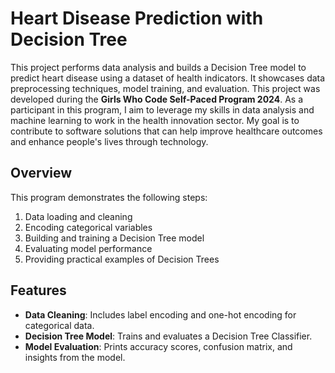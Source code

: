 # Heart Disease Prediction with Decision Tree

This project performs data analysis and builds a Decision Tree model to predict heart disease using a dataset of health indicators. It showcases data preprocessing techniques, model training, and evaluation. This project was developed during the **Girls Who Code Self-Paced Program 2024**. As a participant in this program, I aim to leverage my skills in data analysis and machine learning to work in the health innovation sector. My goal is to contribute to software solutions that can help improve healthcare outcomes and enhance people's lives through technology.



## Overview

This program demonstrates the following steps:
1. Data loading and cleaning
2. Encoding categorical variables
3. Building and training a Decision Tree model
4. Evaluating model performance
5. Providing practical examples of Decision Trees

## Features

- **Data Cleaning**: Includes label encoding and one-hot encoding for categorical data.
- **Decision Tree Model**: Trains and evaluates a Decision Tree Classifier.
- **Model Evaluation**: Prints accuracy scores, confusion matrix, and insights from the model.
